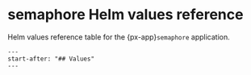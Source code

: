 ```{px-app-values} semaphore
```

# semaphore Helm values reference

Helm values reference table for the {px-app}`semaphore` application.

```{include} ../../../applications/semaphore/README.md
---
start-after: "## Values"
---
```
